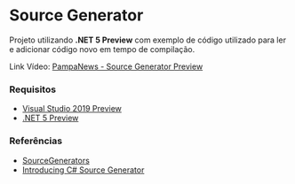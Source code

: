 # Source Generator

Projeto utilizando **.NET 5 Preview** com exemplo de código utilizado para ler e adicionar código novo em tempo de compilação.

Link Vídeo: [PampaNews - Source Generator Preview](https://www.youtube.com/watch?v=NsCYuV8xFME)

### Requisitos
* [Visual Studio 2019 Preview]( https://visualstudio.microsoft.com/pt-br/vs/preview/)
* [.NET 5 Preview]( https://dotnet.microsoft.com/download/dotnet/5.0)

### Referências
* [SourceGenerators](https://github.com/dotnet/roslyn-sdk/tree/master/samples/CSharp/SourceGenerators)
* [Introducing C# Source Generator](https://devblogs.microsoft.com/dotnet/introducing-c-source-generators/)
